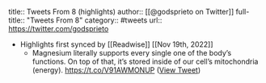title:: Tweets From 8 (highlights)
author:: [[@godsprieto on Twitter]]
full-title:: "Tweets From 8"
category:: #tweets
url:: https://twitter.com/godsprieto

- Highlights first synced by [[Readwise]] [[Nov 19th, 2022]]
	- Magnesium literally supports every single one of the body’s functions. On top of that, it’s stored inside of our cell’s mitochondria (energy). https://t.co/V91AWMONUP ([View Tweet](https://twitter.com/godsprieto/status/1420854447849316364))